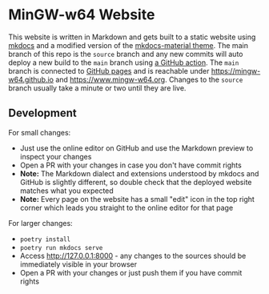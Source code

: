 # MinGW-w64 Website

This website is written in Markdown and gets built to a static website using
[mkdocs](https://www.mkdocs.org/) and a modified version of the [mkdocs-material
theme](https://squidfunk.github.io/mkdocs-material). The main branch of this
repo is the `source` branch and any new commits will auto deploy a new build to
the `main` branch using [a GitHub
action](https://github.com/peaceiris/actions-gh-pages). The `main` branch is
connected to [GitHub pages](https://pages.github.com) and is reachable under
https://mingw-w64.github.io and https://www.mingw-w64.org. Changes to the
`source` branch usually take a minute or two until they are live.

## Development

For small changes:

* Just use the online editor on GitHub and use the Markdown preview to inspect your changes
* Open a PR with your changes in case you don't have commit rights
* **Note:** The Markdown dialect and extensions understood by mkdocs and GitHub is
  slightly different, so double check that the deployed website matches what you
  expected
* **Note:** Every page on the website has a small "edit" icon in the top right corner which leads you straight to the online editor for that page

For larger changes:

* `poetry install`
* `poetry run mkdocs serve`
* Access http://127.0.0.1:8000 - any changes to the sources should be
  immediately visible in your browser
* Open a PR with your changes or just push them if you have commit rights
